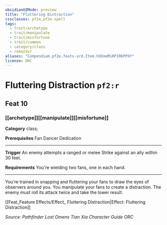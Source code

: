 ```yaml
---
obsidianUIMode: preview
title: "Fluttering Distraction"
cssclasses: pf2e,pf2e-spell
tags:
  - trait/archetype
  - trait/manipulate
  - trait/misfortune
  - trait/common
  - category/class
  - remaster
aliases: "Compendium.pf2e.feats-srd.Item.hOImeMiRPIRKPPXY"
license: ORC
---
```

# Fluttering Distraction `pf2:r`
## Feat 10
### [[archetype]][[manipulate]][[misfortune]]

**Category** class; 



**Prerequisites** Fan Dancer Dedication
* * *
**Trigger** An enemy attempts a ranged or melee Strike against an ally within 30 feet.

**Requirements** You're wielding two fans, one in each hand.

* * *

You're trained in snapping and fluttering your fans to draw the eyes of observers around you. You manipulate your fans to create a distraction. The enemy must roll its attack twice and take the lower result.

[[Feat_Feature Effects/Effect_ Fluttering Distraction|Effect: Fluttering Distraction]]

*Source: Pathfinder Lost Omens Tian Xia Character Guide*
*ORC*